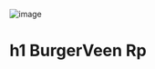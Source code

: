![image](https://user-images.githubusercontent.com/127240228/223518843-a514380a-66b0-4900-9a3c-83e0d26a1332.png)

# h1 BurgerVeen Rp 
